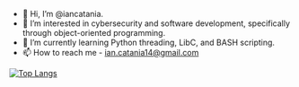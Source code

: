 - 👋 Hi, I’m @iancatania.
- 👀 I’m interested in cybersecurity and software development, specifically through object-oriented programming.
- 🌱 I’m currently learning Python threading, LibC, and BASH scripting.
- 📫 How to reach me - ian.catania14@gmail.com

[![Top Langs](https://github-readme-stats.vercel.app/api/top-langs/?username=iancatania&layout=compact)](https://github.com/anuraghazra/github-readme-stats)


<!---
iancatania/iancatania is a ✨ special ✨ repository because its `README.md` (this file) appears on your GitHub profile.
You can click the Preview link to take a look at your changes.
--->
